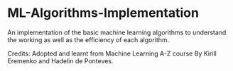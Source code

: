# ML-Algorithms-Implementation
An implementation of the basic machine learning algorithms to understand the working as well as the efficiency of each algorithm.

Credits: Adopted and learnt from Machine Learning A-Z course By  Kirill Eremenko and Hadelin de Ponteves. 
